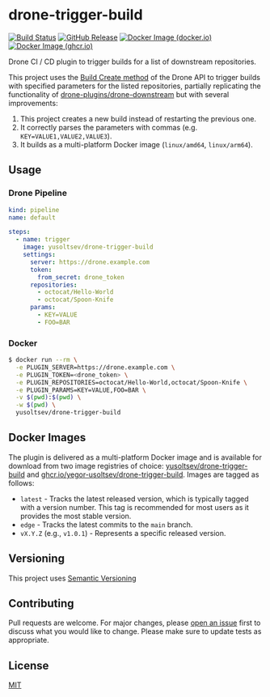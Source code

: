 # drone-trigger-build

[![Build Status](https://github.com/yegor-usoltsev/drone-trigger-build/actions/workflows/ci.yml/badge.svg)](https://github.com/yegor-usoltsev/drone-trigger-build/actions)
[![GitHub Release](https://img.shields.io/github/v/release/yegor-usoltsev/drone-trigger-build?sort=semver)](https://github.com/yegor-usoltsev/drone-trigger-build/releases)
[![Docker Image (docker.io)](https://img.shields.io/docker/v/yusoltsev/drone-trigger-build?label=docker.io&sort=semver)](https://hub.docker.com/r/yusoltsev/drone-trigger-build)
[![Docker Image (ghcr.io)](https://img.shields.io/docker/v/yusoltsev/drone-trigger-build?label=ghcr.io&sort=semver)](https://github.com/yegor-usoltsev/drone-trigger-build/pkgs/container/drone-trigger-build)

Drone CI / CD plugin to trigger builds for a list of downstream repositories.

This project uses the [Build Create method](https://docs.drone.io/api/builds/build_create/) of the Drone API to
trigger builds with specified parameters for the listed repositories, partially replicating the functionality
of [drone-plugins/drone-downstream](https://github.com/drone-plugins/drone-downstream) but with several improvements:

1. This project creates a new build instead of restarting the previous one.
2. It correctly parses the parameters with commas (e.g. `KEY=VALUE1,VALUE2,VALUE3`).
3. It builds as a multi-platform Docker image (`linux/amd64`, `linux/arm64`).

## Usage

### Drone Pipeline

```yaml
kind: pipeline
name: default

steps:
  - name: trigger
    image: yusoltsev/drone-trigger-build
    settings:
      server: https://drone.example.com
      token:
        from_secret: drone_token
      repositories:
        - octocat/Hello-World
        - octocat/Spoon-Knife
      params:
        - KEY=VALUE
        - FOO=BAR
```

### Docker

```bash
$ docker run --rm \
  -e PLUGIN_SERVER=https://drone.example.com \
  -e PLUGIN_TOKEN=<drone_token> \
  -e PLUGIN_REPOSITORIES=octocat/Hello-World,octocat/Spoon-Knife \
  -e PLUGIN_PARAMS=KEY=VALUE,FOO=BAR \
  -v $(pwd):$(pwd) \
  -w $(pwd) \
  yusoltsev/drone-trigger-build
```

## Docker Images

The plugin is delivered as a multi-platform Docker image and is available for download from two image registries of
choice: [yusoltsev/drone-trigger-build](https://hub.docker.com/r/yusoltsev/drone-trigger-build)
and [ghcr.io/yegor-usoltsev/drone-trigger-build](https://github.com/yegor-usoltsev/drone-trigger-build/pkgs/container/drone-trigger-build).
Images are tagged as follows:

- `latest` - Tracks the latest released version, which is typically tagged with a version number. This tag is
  recommended for most users as it provides the most stable version.
- `edge` - Tracks the latest commits to the `main` branch.
- `vX.Y.Z` (e.g., `v1.0.1`) - Represents a specific released version.

## Versioning

This project uses [Semantic Versioning](https://semver.org)

## Contributing

Pull requests are welcome. For major changes,
please [open an issue](https://github.com/yegor-usoltsev/drone-trigger-build/issues/new) first to discuss what you would
like to change. Please make sure to update tests as appropriate.

## License

[MIT](https://github.com/yegor-usoltsev/drone-trigger-build/blob/main/LICENSE)
